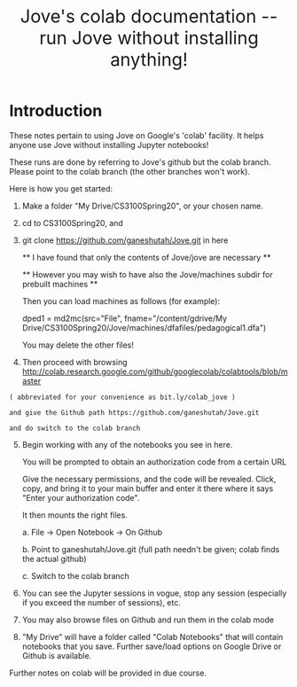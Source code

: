 <header> 
    <font size="6">
    Jove's colab documentation -- run Jove without installing anything!
    </font>
</header>


# Introduction

  These notes pertain to using Jove on Google's 'colab' facility.
  It helps anyone use Jove without installing Jupyter notebooks!
  
  These runs are done by referring to Jove's github but the colab branch.
  Please point to the colab branch (the other branches won't work).
  
  Here is how you get started:

  1. Make a folder "My Drive/CS3100Spring20", or your chosen name.
  
  2. cd to CS3100Spring20, and
  
  3. git clone https://github.com/ganeshutah/Jove.git in here

     ** I have found that only the contents of Jove/jove are necessary **

     ** However you may wish to have also the Jove/machines subdir for prebuilt machines **
     
     Then you can load machines as follows (for example):
     
     dped1 = md2mc(src="File",
      fname="/content/gdrive/My Drive/CS3100Spring20/Jove/machines/dfafiles/pedagogical1.dfa") 

     You may delete the other files!

  4. Then proceed with browsing
    http://colab.research.google.com/github/googlecolab/colabtools/blob/master

    ( abbreviated for your convenience as bit.ly/colab_jove )
    
    and give the Github path https://github.com/ganeshutah/Jove.git

    and do switch to the colab branch

  5. Begin working with any of the notebooks you see in here.

     You will be prompted to obtain an authorization code from a certain URL

     Give the necessary permissions, and the code will be revealed. Click, copy,
     and bring it to your main buffer and enter it there where it says
     "Enter your authorization code".

     It then mounts the right files.

     a. File -> Open Notebook -> On Github

     b. Point to ganeshutah/Jove.git (full path needn't be given; colab finds the actual github)

     c. Switch to the colab branch


  6. You can see the Jupyter sessions in vogue, stop any session (especially
     if you exceed the number of sessions), etc.

  7. You may also browse files on Github and run them in the colab mode

  8. "My Drive" will have a folder called "Colab Notebooks" that will contain
     notebooks that you save. Further save/load options on Google Drive or
     Github is available.

Further notes on colab will be provided in due course.
